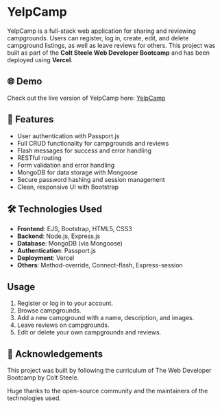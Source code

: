 # YelpCamp

YelpCamp is a full-stack web application for sharing and reviewing campgrounds. Users can register, log in, create, edit, and delete campground listings, as well as leave reviews for others. This project was built as part of the **Colt Steele Web Developer Bootcamp** and has been deployed using **Vercel**.

## 🌐 Demo

Check out the live version of YelpCamp here: [YelpCamp](https://yelpcamp-pink-eight.vercel.app/)

## 🔧 Features

- User authentication with Passport.js
- Full CRUD functionality for campgrounds and reviews
- Flash messages for success and error handling
- RESTful routing
- Form validation and error handling
- MongoDB for data storage with Mongoose
- Secure password hashing and session management
- Clean, responsive UI with Bootstrap

## 🛠️ Technologies Used

- **Frontend**: EJS, Bootstrap, HTML5, CSS3
- **Backend**: Node.js, Express.js
- **Database**: MongoDB (via Mongoose)
- **Authentication**: Passport.js
- **Deployment**: Vercel
- **Others**: Method-override, Connect-flash, Express-session

## Usage

1. Register or log in to your account.
2. Browse campgrounds.
3. Add a new campground with a name, description, and images.
4. Leave reviews on campgrounds.
5. Edit or delete your own campgrounds and reviews.

## 🙏 Acknowledgements
This project was built by following the curriculum of The Web Developer Bootcamp by Colt Steele.

Huge thanks to the open-source community and the maintainers of the technologies used.
